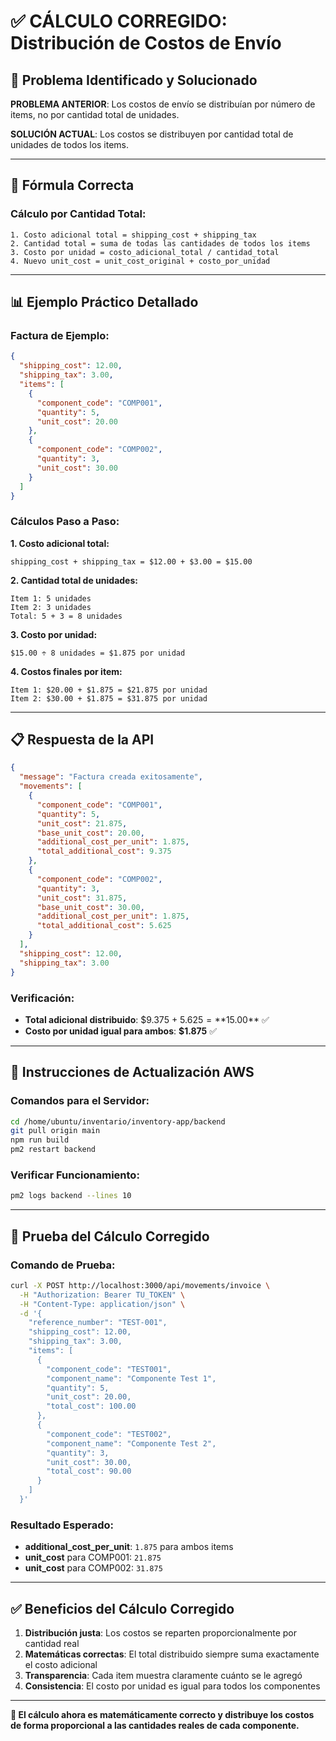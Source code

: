 # ✅ CÁLCULO CORREGIDO: Distribución de Costos de Envío

## 🔧 Problema Identificado y Solucionado

**PROBLEMA ANTERIOR**: Los costos de envío se distribuían por número de items, no por cantidad total de unidades.

**SOLUCIÓN ACTUAL**: Los costos se distribuyen por cantidad total de unidades de todos los items.

---

## 📐 Fórmula Correcta

### Cálculo por Cantidad Total:
```
1. Costo adicional total = shipping_cost + shipping_tax
2. Cantidad total = suma de todas las cantidades de todos los items
3. Costo por unidad = costo_adicional_total / cantidad_total
4. Nuevo unit_cost = unit_cost_original + costo_por_unidad
```

---

## 📊 Ejemplo Práctico Detallado

### Factura de Ejemplo:
```json
{
  "shipping_cost": 12.00,
  "shipping_tax": 3.00,
  "items": [
    {
      "component_code": "COMP001",
      "quantity": 5,
      "unit_cost": 20.00
    },
    {
      "component_code": "COMP002", 
      "quantity": 3,
      "unit_cost": 30.00
    }
  ]
}
```

### Cálculos Paso a Paso:

**1. Costo adicional total:**
```
shipping_cost + shipping_tax = $12.00 + $3.00 = $15.00
```

**2. Cantidad total de unidades:**
```
Item 1: 5 unidades
Item 2: 3 unidades
Total: 5 + 3 = 8 unidades
```

**3. Costo por unidad:**
```
$15.00 ÷ 8 unidades = $1.875 por unidad
```

**4. Costos finales por item:**
```
Item 1: $20.00 + $1.875 = $21.875 por unidad
Item 2: $30.00 + $1.875 = $31.875 por unidad
```

---

## 📋 Respuesta de la API

```json
{
  "message": "Factura creada exitosamente",
  "movements": [
    {
      "component_code": "COMP001",
      "quantity": 5,
      "unit_cost": 21.875,
      "base_unit_cost": 20.00,
      "additional_cost_per_unit": 1.875,
      "total_additional_cost": 9.375
    },
    {
      "component_code": "COMP002",
      "quantity": 3, 
      "unit_cost": 31.875,
      "base_unit_cost": 30.00,
      "additional_cost_per_unit": 1.875,
      "total_additional_cost": 5.625
    }
  ],
  "shipping_cost": 12.00,
  "shipping_tax": 3.00
}
```

### Verificación:
- **Total adicional distribuido**: $9.375 + $5.625 = **$15.00** ✅
- **Costo por unidad igual para ambos**: **$1.875** ✅

---

## 🔄 Instrucciones de Actualización AWS

### Comandos para el Servidor:
```bash
cd /home/ubuntu/inventario/inventory-app/backend
git pull origin main
npm run build
pm2 restart backend
```

### Verificar Funcionamiento:
```bash
pm2 logs backend --lines 10
```

---

## 🧪 Prueba del Cálculo Corregido

### Comando de Prueba:
```bash
curl -X POST http://localhost:3000/api/movements/invoice \
  -H "Authorization: Bearer TU_TOKEN" \
  -H "Content-Type: application/json" \
  -d '{
    "reference_number": "TEST-001",
    "shipping_cost": 12.00,
    "shipping_tax": 3.00,
    "items": [
      {
        "component_code": "TEST001",
        "component_name": "Componente Test 1", 
        "quantity": 5,
        "unit_cost": 20.00,
        "total_cost": 100.00
      },
      {
        "component_code": "TEST002",
        "component_name": "Componente Test 2",
        "quantity": 3, 
        "unit_cost": 30.00,
        "total_cost": 90.00
      }
    ]
  }'
```

### Resultado Esperado:
- **additional_cost_per_unit**: `1.875` para ambos items
- **unit_cost** para COMP001: `21.875`
- **unit_cost** para COMP002: `31.875`

---

## ✅ Beneficios del Cálculo Corregido

1. **Distribución justa**: Los costos se reparten proporcionalmente por cantidad real
2. **Matemáticas correctas**: El total distribuido siempre suma exactamente el costo adicional
3. **Transparencia**: Cada item muestra claramente cuánto se le agregó
4. **Consistencia**: El costo por unidad es igual para todos los componentes

---

**🎯 El cálculo ahora es matemáticamente correcto y distribuye los costos de forma proporcional a las cantidades reales de cada componente.**